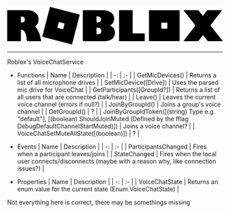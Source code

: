 ![](https://github.com/NoTwistedHere/Storage/blob/main/Images/Roblox_Logo.png)

<hr/>

Roblox's VoiceChatService

* Functions
    | Name | Description |
    | -: | :- |
    | GetMicDevices() | Returns a list of all microphone drives |
    | SetMicDevice([Drive]) | Uses the parsed mic drive for VoiceChat |
    | GetParticipants([GroupId?]) | Returns a list of all users that are connected (talk/hear) |
    | Leave() | Leaves the current voice channel (errors if null?) |
    | JoinByGroupId() | Joins a group's voice channel |
    | GetGroupId() | ? |
    | JoinByGroupIdToken([(string) Type e.g. "default"], [(boolean) ShouldJoinMuted (Defined by the fflag DebugDefaultChannelStartMuted)]) | Joins a voice channel? |
    | VoiceChatSetMuteAllState([(boolean)]) | ? |

* Events
    | Name | Description |
    | -: | :- |
    | ParticipantsChanged | Fires when a participant leaves/joins |
    | StateChanged | Fires when the local user connects/disconnects (maybe with a reason why, like connection issues?) |

* Properties
    | Name | Description |
    | -: | :- |
    | VoiceChatState | Returns an enum value for the current state (Enum.VoiceChatState) |

Not everything here is correct, there may be somethings missing
